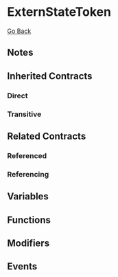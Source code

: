 # ExternStateToken 

[Go Back](../contracts.md)

## Notes

## Inherited Contracts

### Direct

### Transitive

## Related Contracts

### Referenced

### Referencing

## Variables

## Functions

## Modifiers

## Events
